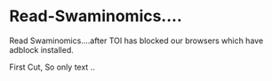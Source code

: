 # Read-Swaminomics....
Read Swaminomics....after TOI has blocked our browsers which have adblock installed.

First Cut, So only text ..
